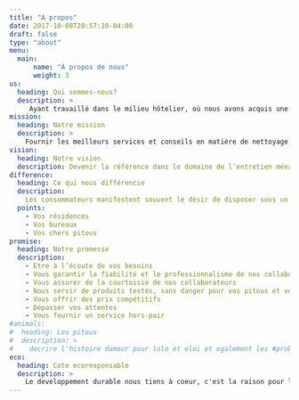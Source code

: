 ```yaml
---
title: "A propos"
date: 2017-10-08T20:57:10-04:00
draft: false
type: "about"
menu:
  main:
      name: "À propos de nous"
      weight: 3
us:
  heading: Qui sommes-nous?
  description: >
     Ayant travaillé dans le milieu hôtelier, où nous avons acquis une solide expérience en entretien ménager, nous sommes deux passionnées de l’excellence, du service de qualité.  Nous avons développé au fil des ans le souci du détail, une expertise ainsi qu’une touche spéciale qui font de nous et notre équipe, les personnes les plus compétentes et les plus dédiées, à qui confier votre intérieur ou vos bureaux.
mission:
  heading: Notre mission
  description: >
    Fournir les meilleurs services et conseils en matière de nettoyage résidentiel et commercial, tout en utilisant des produits verts, biologiques, fabriqués au Québec. Notre objectif est de vous décharger des corvées et tâches ménagères, vous permettant ainsi d’optimiser votre temps et d’évoluer dans un environnement propre, sain et agréable.
vision:
  heading: Notre vision
  description: Devenir la référence dans le domaine de l’entretien ménager à Montréal.
difference:
  heading: Ce qui nous différencie
  description:
    Les consommateurs manifestent souvent le désir de disposer sous un même toit, de plusieurs et même, de tous les produits offerts par une marque ou un commerçant. Avec Nettoyage Soso et Lolo, c’est un vœu réalisé, puisque nos services concernent à la fois.
  points:
    - Vos résidences
    - Vos bureaux
    - Vos chers pitous
promise:
  heading: Notre promesse
  description:
    - Etre à l’écoute de vos besoins
    - Vous garantir la fiabilité et le professionnalisme de nos collaborateurs
    - Vous assurer de la courtoisie de nos collaborateurs
    - Nous servir de produits testés, sans danger pour vos pitous et vous
    - Vous offrir des prix compétitifs
    - Dépasser vos attentes
    - Vous fournir un service hors-pair
#animals:
#  heading: Les pitous
#  description: >
#    decrire l'histoire damour pour lolo et eloi et egalement les #problemes a ressoudre. j'ai utilise tel produit et equipement que #ressoudre mon probleme.photo lolo et eloi
eco:
  heading: Cote ecoresponsable
  description: >
    Le developpement durable nous tiens à coeur, c'est la raison pour laquelle nos poduits sont biodegreadables, non toxiques pour les personnes ainsi que les animaux
---
```


